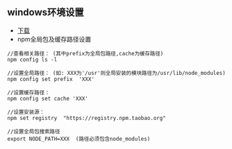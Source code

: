 ## windows环境设置
- [下载](https://npm.taobao.org/mirrors/)
- npm全局包及缓存路径设置
```
//查看相关路径： (其中prefix为全局包路径,cache为缓存路径)
npm config ls -l

//设置全局路径： (如: XXX为'/usr'则全局安装的模块路径为/usr/lib/node_modules)
npm config set prefix  'XXX'

//设置缓存路径：
npm config set cache 'XXX'

//设置安装源：
npm set registry  "https://registry.npm.taobao.org"

//设置全局包搜索路径
export NODE_PATH=XXX  (路径必须包含node_modules)
```